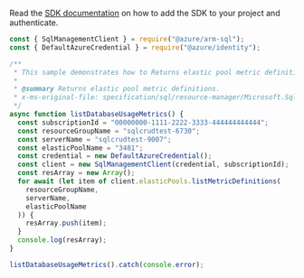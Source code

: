 Read the [SDK documentation](https://github.com/Azure/azure-sdk-for-js/blob/%40azure%2Farm-sql_9.0.1/sdk/sql/arm-sql/README.md) on how to add the SDK to your project and authenticate.

```javascript
const { SqlManagementClient } = require("@azure/arm-sql");
const { DefaultAzureCredential } = require("@azure/identity");

/**
 * This sample demonstrates how to Returns elastic pool metric definitions.
 *
 * @summary Returns elastic pool metric definitions.
 * x-ms-original-file: specification/sql/resource-manager/Microsoft.Sql/stable/2014-04-01/examples/ElasticPoolMetricsDefinitionsList.json
 */
async function listDatabaseUsageMetrics() {
  const subscriptionId = "00000000-1111-2222-3333-444444444444";
  const resourceGroupName = "sqlcrudtest-6730";
  const serverName = "sqlcrudtest-9007";
  const elasticPoolName = "3481";
  const credential = new DefaultAzureCredential();
  const client = new SqlManagementClient(credential, subscriptionId);
  const resArray = new Array();
  for await (let item of client.elasticPools.listMetricDefinitions(
    resourceGroupName,
    serverName,
    elasticPoolName
  )) {
    resArray.push(item);
  }
  console.log(resArray);
}

listDatabaseUsageMetrics().catch(console.error);
```
